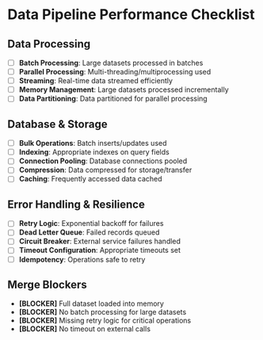 # Data Pipeline Performance Checklist

## Data Processing
- [ ] **Batch Processing**: Large datasets processed in batches
- [ ] **Parallel Processing**: Multi-threading/multiprocessing used
- [ ] **Streaming**: Real-time data streamed efficiently
- [ ] **Memory Management**: Large datasets processed incrementally
- [ ] **Data Partitioning**: Data partitioned for parallel processing

## Database & Storage
- [ ] **Bulk Operations**: Batch inserts/updates used
- [ ] **Indexing**: Appropriate indexes on query fields
- [ ] **Connection Pooling**: Database connections pooled
- [ ] **Compression**: Data compressed for storage/transfer
- [ ] **Caching**: Frequently accessed data cached

## Error Handling & Resilience
- [ ] **Retry Logic**: Exponential backoff for failures
- [ ] **Dead Letter Queue**: Failed records queued
- [ ] **Circuit Breaker**: External service failures handled
- [ ] **Timeout Configuration**: Appropriate timeouts set
- [ ] **Idempotency**: Operations safe to retry

## Merge Blockers
- **[BLOCKER]** Full dataset loaded into memory
- **[BLOCKER]** No batch processing for large datasets
- **[BLOCKER]** Missing retry logic for critical operations
- **[BLOCKER]** No timeout on external calls

